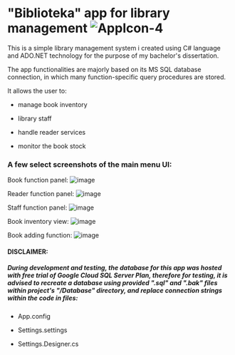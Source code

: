 # "Biblioteka" app for library management ![AppIcon-4](https://user-images.githubusercontent.com/110130588/212317785-e0d8c0f2-8d79-436f-bf45-1dd765bd9cdb.png)

This is a simple library management system i created using C# language and ADO.NET technology for the purpose of my bachelor's dissertation.

The app functionalities are majorly based on its MS SQL database connection, in which many function-specific query procedures are stored.

It allows the user to:

* manage book inventory

* library staff

* handle reader services

* monitor the book stock


### A few select screenshots of the main menu UI:

Book function panel:
![image](https://user-images.githubusercontent.com/110130588/212320162-8a979db7-7bd6-4cb4-bc90-8565f3562045.png)

Reader function panel:
![image](https://user-images.githubusercontent.com/110130588/212320260-9d376695-dabc-4813-b36b-555a04292342.png)

Staff function panel:
![image](https://user-images.githubusercontent.com/110130588/212320344-ab5e48e1-75ee-4eff-a8fa-b718a4912203.png)

Book inventory view:
![image](https://user-images.githubusercontent.com/110130588/212415058-ff47d7a9-bccb-48a6-ac76-eee393f19406.png)

Book adding function:
![image](https://user-images.githubusercontent.com/110130588/212415133-eebddf34-8c53-40fa-8ad3-0aa4fd01f3e6.png)

#### DISCLAIMER: 

##### During development and testing, the database for this app was hosted with free trial of Google Cloud SQL Server Plan, therefore for testing, it is advised to recreate a database using provided ".sql" and ".bak" files within project's "/Database" directory, and replace connection strings within the code in files:

* App.config

* Settings.settings

* Settings.Designer.cs

